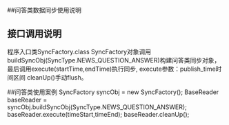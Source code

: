 ##问答类数据同步使用说明
## 接口调用说明
程序入口类SyncFactory.class
SyncFactory对象调用buildSyncObj(SyncType.NEWS_QUESTION_ANSWER)构建问答类同步对象，最后调用execute(startTime,endTime)执行同步,
execute参数：publish_time时间区间
cleanUp()手动flush。

##问答类使用案例
    SyncFactory syncObj = new SyncFactory();
    BaseReader baseReader = syncObj.buildSyncObj(SyncType.NEWS_QUESTION_ANSWER);
    baseReader.execute(timeStart,timeEnd);
    baseReader.cleanUp();